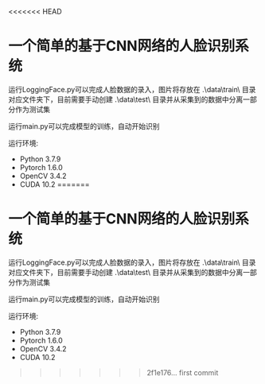 <<<<<<< HEAD
# 一个简单的基于CNN网络的人脸识别系统

运行LoggingFace.py可以完成人脸数据的录入，图片将存放在 .\data\train\ 目录对应文件夹下，目前需要手动创建 .\data\test\ 目录并从采集到的数据中分离一部分作为测试集

运行main.py可以完成模型的训练，自动开始识别

运行环境:
- Python 3.7.9
- Pytorch 1.6.0
- OpenCV 3.4.2
- CUDA 10.2
=======
# 一个简单的基于CNN网络的人脸识别系统

运行LoggingFace.py可以完成人脸数据的录入，图片将存放在 .\data\train\ 目录对应文件夹下，目前需要手动创建 .\data\test\ 目录并从采集到的数据中分离一部分作为测试集

运行main.py可以完成模型的训练，自动开始识别

运行环境:
- Python 3.7.9
- Pytorch 1.6.0
- OpenCV 3.4.2
- CUDA 10.2
>>>>>>> 2f1e176... first commit
